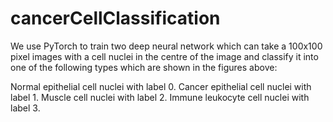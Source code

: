 # cancerCellClassification
We use PyTorch to train two deep neural network which can take a 100x100 pixel images with a cell nuclei in the centre of the image and classify it into one of the following types which are shown in the figures above:

Normal epithelial cell nuclei with label 0.
Cancer epithelial cell nuclei with label 1.
Muscle cell nuclei with label 2.
Immune leukocyte cell nuclei with label 3.
